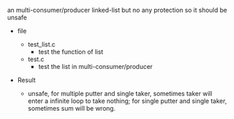 an multi-consumer/producer linked-list but no any protection
so it should be unsafe

- file
    - test_list.c
        - test the function of list
    - test.c
        - test the list in multi-consumer/producer

- Result
    - unsafe, for multiple putter and single taker, sometimes taker will enter a infinite loop to take nothing; for single putter and single taker, sometimes sum will be wrong.

